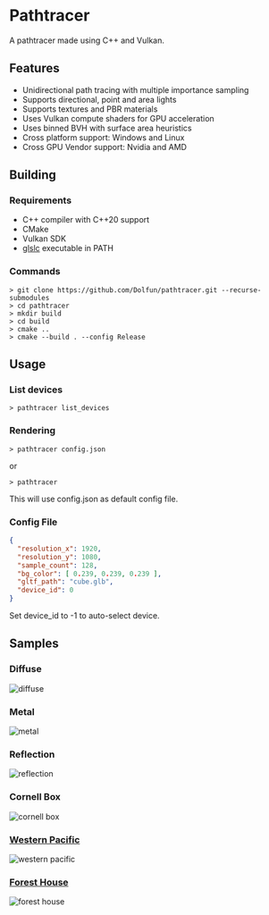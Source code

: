 # Pathtracer

A pathtracer made using C++ and Vulkan.

## Features

- Unidirectional path tracing with multiple importance sampling
- Supports directional, point and area lights
- Supports textures and PBR materials
- Uses Vulkan compute shaders for GPU acceleration
- Uses binned BVH with surface area heuristics
- Cross platform support: Windows and Linux
- Cross GPU Vendor support: Nvidia and AMD

## Building

### Requirements

- C++ compiler with C++20 support
- CMake
- Vulkan SDK
- [glslc](https://github.com/google/shaderc.git) executable in PATH

### Commands

```console
> git clone https://github.com/Dolfun/pathtracer.git --recurse-submodules
> cd pathtracer
> mkdir build
> cd build
> cmake ..
> cmake --build . --config Release
```

## Usage

### List devices

```console
> pathtracer list_devices
```

### Rendering

``` console
> pathtracer config.json
```

or

 ```console
> pathtracer
```

This will use config.json as default config file.

### Config File

```json
{
  "resolution_x": 1920,
  "resolution_y": 1080,
  "sample_count": 128,
  "bg_color": [ 0.239, 0.239, 0.239 ],
  "gltf_path": "cube.glb",
  "device_id": 0
}
```

Set device_id to -1 to auto-select device.

## Samples

### Diffuse

![diffuse](https://i.imgur.com/VqUf08Q.png)

### Metal

![metal](https://i.imgur.com/FOu7iwf.png)

### Reflection

![reflection](https://i.imgur.com/jYzjRD5.png)

### Cornell Box

![cornell box](https://i.imgur.com/wmEt1h2.png)

### [Western Pacific](https://sketchfab.com/3d-models/emd-gp7-western-pacific-713-1c89cb9f2c224b78b6fea50f82e042c3)

![western pacific](https://i.imgur.com/k8zUboP.png)

### [Forest House](https://sketchfab.com/3d-models/forest-house-52429e4ef7bf4deda1309364a2cda86f)

![forest house](https://i.imgur.com/ZGMxMi4.png)
